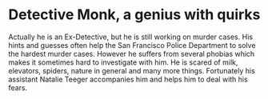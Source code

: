 # Detective Monk, a genius with quirks
Actually he is an Ex-Detective, but he is still working on murder cases. His hints and guesses often help the San Francisco Police Department to solve the
hardest murder cases. However he suffers from several phobias which makes
it sometimes hard to investigate with him.  He is scared of milk, elevators,
spiders, nature in general and many more things. Fortunately his assistant
Natalie Teeger accompanies him and helps him to deal with his fears.

